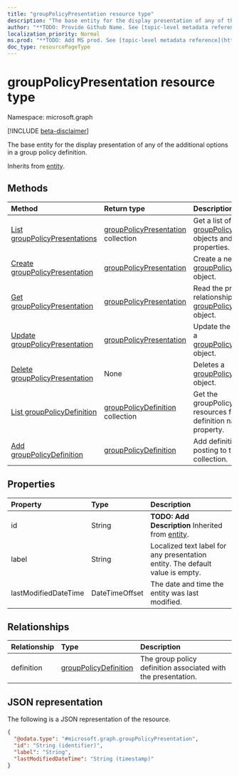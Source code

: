 ```yaml
---
title: "groupPolicyPresentation resource type"
description: "The base entity for the display presentation of any of the additional options in a group policy definition."
author: "**TODO: Provide Github Name. See [topic-level metadata reference](https://msgo.azurewebsites.net/add/document/guidelines/metadata.html#topic-level-metadata)**"
localization_priority: Normal
ms.prod: "**TODO: Add MS prod. See [topic-level metadata reference](https://msgo.azurewebsites.net/add/document/guidelines/metadata.html#topic-level-metadata)**"
doc_type: resourcePageType
---
```


# groupPolicyPresentation resource type

Namespace: microsoft.graph

[!INCLUDE [beta-disclaimer](../../includes/beta-disclaimer.md)]

The base entity for the display presentation of any of the additional options in a group policy definition.


Inherits from [entity](../resources/entity.md).

## Methods
|Method|Return type|Description|
|:---|:---|:---|
|[List groupPolicyPresentations](../api/grouppolicypresentation-list.md)|[groupPolicyPresentation](../resources/grouppolicypresentation.md) collection|Get a list of the [groupPolicyPresentation](../resources/grouppolicypresentation.md) objects and their properties.|
|[Create groupPolicyPresentation](../api/grouppolicypresentation-create.md)|[groupPolicyPresentation](../resources/grouppolicypresentation.md)|Create a new [groupPolicyPresentation](../resources/grouppolicypresentation.md) object.|
|[Get groupPolicyPresentation](../api/grouppolicypresentation-get.md)|[groupPolicyPresentation](../resources/grouppolicypresentation.md)|Read the properties and relationships of a [groupPolicyPresentation](../resources/grouppolicypresentation.md) object.|
|[Update groupPolicyPresentation](../api/grouppolicypresentation-update.md)|[groupPolicyPresentation](../resources/grouppolicypresentation.md)|Update the properties of a [groupPolicyPresentation](../resources/grouppolicypresentation.md) object.|
|[Delete groupPolicyPresentation](../api/grouppolicypresentation-delete.md)|None|Deletes a [groupPolicyPresentation](../resources/grouppolicypresentation.md) object.|
|[List groupPolicyDefinition](../api/grouppolicypresentation-list-definition.md)|[groupPolicyDefinition](../resources/grouppolicydefinition.md) collection|Get the groupPolicyDefinition resources from the definition navigation property.|
|[Add groupPolicyDefinition](../api/grouppolicypresentation-post-definition.md)|[groupPolicyDefinition](../resources/grouppolicydefinition.md)|Add definition by posting to the definition collection.|

## Properties
|Property|Type|Description|
|:---|:---|:---|
|id|String|**TODO: Add Description** Inherited from [entity](../resources/entity.md).|
|label|String|Localized text label for any presentation entity. The default value is empty.|
|lastModifiedDateTime|DateTimeOffset|The date and time the entity was last modified.|

## Relationships
|Relationship|Type|Description|
|:---|:---|:---|
|definition|[groupPolicyDefinition](../resources/grouppolicydefinition.md)|The group policy definition associated with the presentation.|

## JSON representation
The following is a JSON representation of the resource.
<!-- {
  "blockType": "resource",
  "keyProperty": "id",
  "@odata.type": "microsoft.graph.groupPolicyPresentation",
  "baseType": "microsoft.graph.entity",
  "openType": false
}
-->
``` json
{
  "@odata.type": "#microsoft.graph.groupPolicyPresentation",
  "id": "String (identifier)",
  "label": "String",
  "lastModifiedDateTime": "String (timestamp)"
}
```

